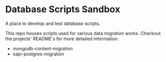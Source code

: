 # Database Scripts Sandbox

A place to develop and test database scripts.

This repo houses scripts used for various data migration works. Checkout the projects' README's for more detailed information.

- mongodb-content-migration
- xapi-postgres-migration
